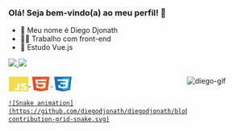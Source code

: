 ### Olá! Seja bem-vindo(a) ao meu perfil! 👋

- 👨‍ Meu nome é Diego Djonath 
- 👨‍💻 Trabalho com front-end
- 🌱 Estudo Vue.js 

 <div>
  <a href="https://github.com/diegodjonath">
  <img height="180em" src="https://github-readme-stats.vercel.app/api?username=diegodjonath&show_icons=true&theme=tokyonight&include_all_commits=true&count_private=true"/>
  <img height="180em" src="https://github-readme-stats.vercel.app/api/top-langs/?username=diegodjonath&layout=compact&langs_count=7&theme=tokyonight"/>
</div>
  
<div style="display: inline_block"><br>
  <img align="center" alt="diego-Js" height="30" width="40" src="https://raw.githubusercontent.com/devicons/devicon/master/icons/javascript/javascript-plain.svg">
  <img align="center" alt="diego-HTML" height="30" width="40" src="https://raw.githubusercontent.com/devicons/devicon/master/icons/html5/html5-original.svg">
  <img align="center" alt="diego-CSS" height="30" width="40" src="https://raw.githubusercontent.com/devicons/devicon/master/icons/css3/css3-original.svg">
  <img align="right" alt="diego-gif" height="150" width="150" src="https://media.discordapp.net/attachments/883514873160540191/883514940370075679/Webp.net-gifmaker.gif">
</div>

 
    ![Snake animation](https://github.com/diegodjonath/diegodjonath/blob/output/github-contribution-grid-snake.svg)

  
